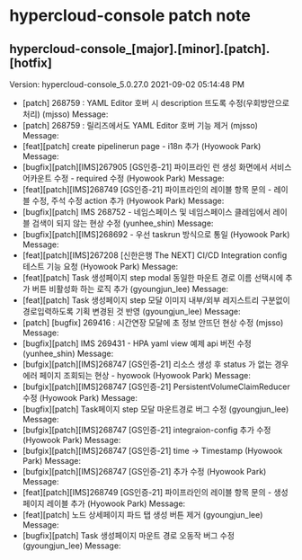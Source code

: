 # hypercloud-console patch note
## hypercloud-console_[major].[minor].[patch].[hotfix]
Version: hypercloud-console_5.0.27.0
2021-09-02  05:14:48 PM
- [patch] 268759 : YAML Editor 호버 시 description 뜨도록 수정(우회방안으로 처리) (mjsso) 
    Message: 
- [patch] 268759 : 릴리즈에서도 YAML Editor 호버 기능 제거 (mjsso) 
    Message: 
- [feat][patch] create pipelinerun page - i18n 추가 (Hyowook Park) 
    Message: 
- [bugfix][patch][IMS]267905 [GS인증-21] 파이프라인 런 생성 화면에서 서비스 어카운트 수정 - required 수정 (Hyowook Park) 
    Message: 
- [feat][patch][IMS]268749 [GS인증-21] 파이프라인의 레이블 항목 문의 - 레이블 수정, 주석 수정 action 추가 (Hyowook Park) 
    Message: 
- [bugfix][patch] IMS 268752 - 네임스페이스 및 네임스페이스 클레임에서 레이블 검색이 되지 않는 현상 수정 (yunhee_shin) 
    Message: 
- [bugfix][patch][IMS]268692 - 우선 taskrun 방식으로 통일 (Hyowook Park) 
    Message: 
- [feat][patch][IMS]267208 [신한은행 The NEXT] CI/CD Integration config 테스트 기능 요청 (Hyowook Park) 
    Message: 
- [feat][patch] Task 생성페이지 step modal 동일한 마운트 경로 이름 선택시에 추가 버튼 비활성화 하는 로직 추가 (gyoungjun_lee) 
    Message: 
- [feat][patch] Task 생성페이지 step 모달 이미지 내부/외부 레지스트리 구분없이 경로입력하도록 기획 변경된 것 반영 (gyoungjun_lee) 
    Message: 
- [patch] [bugfix] 269416 : 시간연장 모달에 초 정보 안뜨던 현상 수정 (mjsso) 
    Message: 
- [bugfix][patch] IMS 269431 - HPA yaml view 예제 api 버전 수정 (yunhee_shin) 
    Message: 
- [bufgix][patch][IMS]268747 [GS인증-21] 리소스 생성 후 status 가 없는 경우 에러 페이지 조회되는 현상 - hyowook (Hyowook Park) 
    Message: 
- [bufgix][patch][IMS]268747 [GS인증-21] PersistentVolumeClaimReducer 수정 (Hyowook Park) 
    Message: 
- [bugfix][patch] Task페이지 step 모달 마운트경로 버그 수정 (gyoungjun_lee) 
    Message: 
- [bufgix][patch][IMS]268747 [GS인증-21] integraion-config 추가 수정 (Hyowook Park) 
    Message: 
- [bufgix][patch][IMS]268747 [GS인증-21] time -> Timestamp (Hyowook Park) 
    Message: 
- [bufgix][patch][IMS]268747 [GS인증-21] 추가 수정 (Hyowook Park) 
    Message: 
- [feat][patch][IMS]268749 [GS인증-21] 파이프라인의 레이블 항목 문의 - 생성페이지 레이블 추가 (Hyowook Park) 
    Message: 
- [feat][patch] 노드 상세페이지 파드 탭 생성 버튼 제거 (gyoungjun_lee) 
    Message: 
- [bugfix][patch] Task 생성페이지 마운트 경로 오동작 버그 수정 (gyoungjun_lee) 
    Message: 